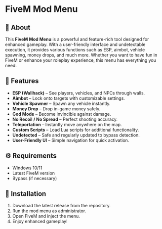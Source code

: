 # FiveM Mod Menu  

## 🚀 About  
This **FiveM Mod Menu** is a powerful and feature-rich tool designed for enhanced gameplay. With a user-friendly interface and undetectable execution, it provides various functions such as ESP, aimbot, vehicle spawning, money drops, and much more. Whether you want to have fun in FiveM or enhance your roleplay experience, this menu has everything you need.  

## 🎯 Features  
- **ESP (Wallhack)** – See players, vehicles, and NPCs through walls.  
- **Aimbot** – Lock onto targets with customizable settings.  
- **Vehicle Spawner** – Spawn any vehicle instantly.  
- **Money Drop** – Drop in-game money safely.  
- **God Mode** – Become invincible against damage.  
- **No Recoil / No Spread** – Perfect shooting accuracy.  
- **Teleportation** – Instantly move anywhere on the map.  
- **Custom Scripts** – Load Lua scripts for additional functionality.  
- **Undetected** – Safe and regularly updated to bypass detection.  
- **User-Friendly UI** – Simple navigation for quick activation.  

## ⚙️ Requirements  
- Windows 10/11  
- Latest FiveM version  
- Bypass (if necessary)  

## 🔧 Installation  
1. Download the latest release from the repository.  
2. Run the mod menu as administrator.  
3. Open FiveM and inject the menu.  
4. Enjoy enhanced gameplay!
